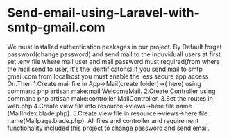 # Send-email-using-Laravel-with-smtp-gmail.com
We must  installed authentication peakages in our project. By Default forget password(change password) and send mail to the induviduall users at first set .env file where mail user and mail password must required(from where the mail send to user,  it's the identificatons).If you send mail to smtp gmail.com from localhost you must enable the less secure app access On.Then 
1.Create mail file in App->Mail(create folder)->( here) using command php artisan make:mail WelcomeMail.
2.Create Controller using command php artisan make:controller MailController.
3.Set the routes in web.php
4.Create view file into resource->views->here file name (MailIndex.blade.php).
5.Create view file in resource->views->here file name(Mailpage.blade.php).
All files and controller and requirement functionality included this project to change password and send email.
